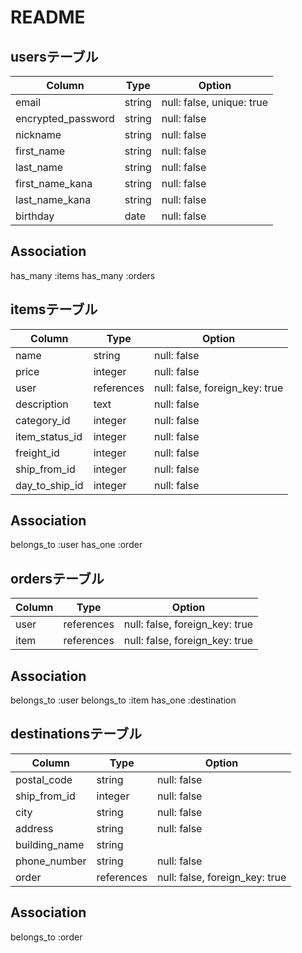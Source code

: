 # README

## usersテーブル

| Column | Type | Option |
|--------|------|--------|
| email | string | null: false, unique: true|
| encrypted_password | string | null: false |
| nickname | string | null: false |
| first_name | string | null: false |
| last_name | string | null: false |
| first_name_kana | string | null: false |
| last_name_kana | string | null: false |
| birthday | date | null: false |

## Association
 has_many :items
 has_many :orders

## itemsテーブル

| Column | Type | Option |
|--------|------|--------|
| name | string | null: false |
| price | integer | null: false |
| user | references | null: false, foreign_key: true |
| description | text | null: false |
| category_id | integer | null: false |
| item_status_id | integer | null: false |
| freight_id | integer | null: false |
| ship_from_id | integer | null: false |
| day_to_ship_id | integer | null: false |

## Association
 belongs_to :user
 has_one :order


## ordersテーブル

| Column | Type | Option |
|--------|------|--------|
| user | references | null: false, foreign_key: true |
| item | references | null: false, foreign_key: true |

## Association
 belongs_to :user
 belongs_to :item
 has_one :destination

## destinationsテーブル

| Column | Type | Option |
|--------|------|--------|
| postal_code | string | null: false |
| ship_from_id | integer | null: false |
| city | string | null: false |
| address | string | null: false |
| building_name | string |      |
| phone_number | string | null: false |
| order | references | null: false, foreign_key: true |

## Association
 belongs_to :order
